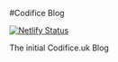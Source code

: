 #Codifice Blog

[![Netlify Status](https://api.netlify.com/api/v1/badges/3fc53a50-e7b6-4516-ba10-f70a868790bb/deploy-status)](https://app.netlify.com/sites/codifice/deploys)

The initial Codifice.uk Blog

